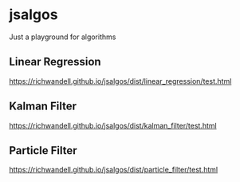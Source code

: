 # jsalgos
Just a playground for algorithms

## Linear Regression
https://richwandell.github.io/jsalgos/dist/linear_regression/test.html

## Kalman Filter
https://richwandell.github.io/jsalgos/dist/kalman_filter/test.html

## Particle Filter
https://richwandell.github.io/jsalgos/dist/particle_filter/test.html
